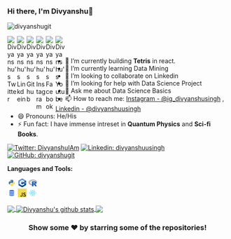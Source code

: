 ### Hi there, I'm Divyanshu👋
<p align="left"> <img src="https://komarev.com/ghpvc/?username=divyanshugit&label=Views&color=blue&style=plastic" alt="divyanshugit" /> </p>

<a href="https://twitter.com/DivyanshuIAm">
  <img align="left" alt="Divyanshu's Twitter" width="22px" src="https://cdn.jsdelivr.net/npm/simple-icons@v3/icons/twitter.svg" />
</a>
<a href="https://linkedin.com/in/divyanshuusingh">
  <img align="left" alt="Divyanshu's Linkdein" width="22px" src="https://cdn.jsdelivr.net/npm/simple-icons@v3/icons/linkedin.svg" />
</a>
<a href="https://github.com/divyanshugit">
  <img align="left" alt="Divyanshu's Github" width="22px" src="https://cdn.jsdelivr.net/npm/simple-icons@v3/icons/github.svg" />
</a>
<a href="https://instagram.com/ig_divyanshusingh/">
  <img align="left" alt="Divyanshu's Instagram" width="22px" src="https://cdn.jsdelivr.net/npm/simple-icons@v3/icons/instagram.svg" />
</a>
<a href="https://www.facebook.com/iamdivyanshuusingh/">
  <img align="left" alt="Divyanshu's Facebook" width="22px" src="https://cdn.jsdelivr.net/npm/simple-icons@v3/icons/facebook.svg" />
</a>
<a href="https://www.youtube.com/channel/UC3pK5bjQjDSn5KD4YPZbiBg">
  <img align="left" alt="Divyanshu's Youtube" width="22px" src="https://cdn.jsdelivr.net/npm/simple-icons@v3/icons/youtube.svg" />
</a> 

<br/>
<br/>

- 🔭 I’m currently building **Tetris** in react. 
- 🌱 I’m currently learning Data Mining
- 👯 I’m looking to collaborate on Linkedin
- 🤔 I’m looking for help with Data Science Project
- 💬 Ask me about Data Science Basics
- 📫 How to reach me: [Instagram - @ig_divyanshusingh](https:/www.instagram.com/ig_divyanshusingh) , [Linkedin - @divyanshuusingh](https://linkedin.com/in/divyanshuusingh) 
- 😄 Pronouns: He/His
- ⚡ Fun fact: I have immense intreset in **Quantum Physics** and **Sci-fi Books**.  

[![Twitter: DivyanshuIAm](https://img.shields.io/twitter/follow/DivyanshuIAm?style=social)](https://twitter.com/DivyanshuIAm)
[![Linkedin: divyanshuusingh](https://img.shields.io/badge/-divyanshuusingh-blue?style=flat-square&logo=Linkedin&logoColor=white&link=https://www.linkedin.com/in/divyanshuusingh/)](https://www.linkedin.com/in/divyanshuusingh/)
[![GitHub: divyanshugit](https://img.shields.io/github/followers/divyanshugit?label=follow&style=social)](https://github.com/divyanshugit)


**Languages and Tools:**  

<code><img height="20" src="https://raw.githubusercontent.com/github/explore/80688e429a7d4ef2fca1e82350fe8e3517d3494d/topics/python/python.png"></code>
<code><img height="20" src="https://raw.githubusercontent.com/github/explore/80688e429a7d4ef2fca1e82350fe8e3517d3494d/topics/cpp/cpp.png"></code>
<code><img height="20" src="https://raw.githubusercontent.com/github/explore/80688e429a7d4ef2fca1e82350fe8e3517d3494d/topics/r/r.png"></code>    
<code><img height="20" src="https://raw.githubusercontent.com/github/explore/80688e429a7d4ef2fca1e82350fe8e3517d3494d/topics/sql/sql.png"></code>
<code><img height="20" src="https://raw.githubusercontent.com/github/explore/80688e429a7d4ef2fca1e82350fe8e3517d3494d/topics/javascript/javascript.png"></code>
<code><img height="20" src="https://raw.githubusercontent.com/github/explore/80688e429a7d4ef2fca1e82350fe8e3517d3494d/topics/react/react.png"></code>

<a href="https://github.com/divyanshugit">
  <img align="center" src="https://github-readme-stats.vercel.app/api/top-langs/?username=divyanshugit&theme=dark&hide_langs_below=1" />
</a>
<a href="https://github.com/divyanshugit">
 <img align="center" src="https://github-readme-stats.vercel.app/api?username=divyanshugit&show_icons=true&theme=dracula&line_height=27" alt="Divyanshu's github stats"/>
</a>
<a href="https://github.com/divyanshugit/Daily-Coding-Problems">
  <img align="center" src="https://github-readme-stats.vercel.app/api/pin/?username=divyanshugit&repo=Daily-Coding-Problems&theme=dark" />

</a>
<di
v align="center">

### Show some ❤️ by starring some of the repositories!

</div>
